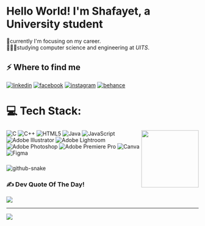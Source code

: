 <h1>Hello World! I'm Shafayet, a University student</h1>
🔭currently I'm focusing on my career.<br>🧑🏻‍🎓studying computer science and engineering at <i>UITS</i>.

<h2>⚡️ Where to find me</h2>
<p><a target="_blank" href="https://www.linkedin.com/in/shafayetmostafa" style="display: inline-block;"><img src="https://img.shields.io/badge/linkedin-logo?style=for-the-badge&logo=linkedin&logoColor=white&color=%230a77b6" alt="linkedin" /></a>
<a target="_blank" href="https://www.facebook.com/shafayet.sifat.65" style="display: inline-block;"><img src="https://img.shields.io/badge/facebook-logo?style=for-the-badge&logo=facebook&logoColor=white&color=%230866ff" alt="facebook" /></a>
<a target="_blank" href="https://www.instagram.com/i_am_no.0ne" style="display: inline-block;"><img src="https://img.shields.io/badge/instagram-logo?style=for-the-badge&logo=instagram&logoColor=white&color=%23F35369" alt="instagram" /></a>
<a target="_blank" href="https://www.behance.net/shafayetmostafa" style="display: inline-block;"><img src="https://img.shields.io/badge/behance-logo?style=for-the-badge&logo=behance&logoColor=white&color=%230057ff" alt="behance" /></a></p>



<div align="left">
  
# 💻 Tech Stack:
###

<img align="right" height="150" src="https://media4.giphy.com/media/v1.Y2lkPTc5MGI3NjExanlkMGdpNGl3YjhwdGd4bzQwb3hhczA4YjZ6YnJyeDZnamlmeDhnayZlcD12MV9pbnRlcm5hbF9naWZfYnlfaWQmY3Q9Zw/QDjpIL6oNCVZ4qzGs7/giphy.gif"  />

###
![C](https://img.shields.io/badge/c-%2300599C.svg?style=for-the-badge&logo=c&logoColor=white) ![C++](https://img.shields.io/badge/c++-%2300599C.svg?style=for-the-badge&logo=c%2B%2B&logoColor=white) ![HTML5](https://img.shields.io/badge/html5-%23E34F26.svg?style=for-the-badge&logo=html5&logoColor=white) ![Java](https://img.shields.io/badge/java-%23ED8B00.svg?style=for-the-badge&logo=openjdk&logoColor=white) ![JavaScript](https://img.shields.io/badge/javascript-%23323330.svg?style=for-the-badge&logo=javascript&logoColor=%23F7DF1E) ![Adobe Illustrator](https://img.shields.io/badge/adobe%20illustrator-%23FF9A00.svg?style=for-the-badge&logo=adobe%20illustrator&logoColor=white) ![Adobe Lightroom](https://img.shields.io/badge/Adobe%20Lightroom-31A8FF.svg?style=for-the-badge&logo=Adobe%20Lightroom&logoColor=white) <br> ![Adobe Photoshop](https://img.shields.io/badge/adobe%20photoshop-%2331A8FF.svg?style=for-the-badge&logo=adobe%20photoshop&logoColor=white) ![Adobe Premiere Pro](https://img.shields.io/badge/Adobe%20Premiere%20Pro-9999FF.svg?style=for-the-badge&logo=Adobe%20Premiere%20Pro&logoColor=white) ![Canva](https://img.shields.io/badge/Canva-%2300C4CC.svg?style=for-the-badge&logo=Canva&logoColor=white) ![Figma](https://img.shields.io/badge/figma-%23F24E1E.svg?style=for-the-badge&logo=figma&logoColor=white)
</div>

###

<picture>
  <source media="(prefers-color-scheme: dark)" srcset="https://raw.githubusercontent.com/ShafayetMostafa/ShafayetMostafa/output/github-snake-dark.svg" />
  <source media="(prefers-color-scheme: light)" srcset="https://raw.githubusercontent.com/ShafayetMostafa/ShafayetMostafa/output/github-snake.svg" />
  <img alt="github-snake" src="https://raw.githubusercontent.com/tobiasmeyhoefer/tobiasmeyhoefer/output/github-snake.svg" />
</picture>

###

### ✍️ Dev Quote Of The Day!
![](https://quotes-github-readme.vercel.app/api?type=horizontal&theme=radical)

---
[![](https://visitcount.itsvg.in/api?id=ShafayetMostafa&icon=0&color=0)](https://visitcount.itsvg.in)

<!-- Proudly created with GPRM ( https://gprm.itsvg.in ) -->




